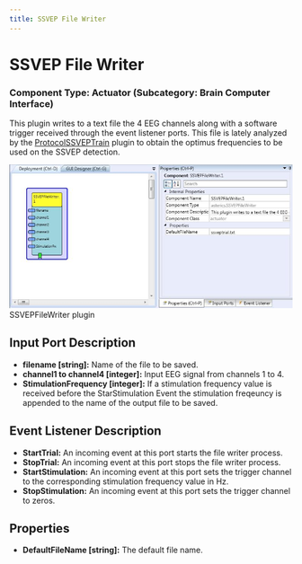 ```yaml
---
title: SSVEP File Writer
---
```


# SSVEP File Writer

### Component Type: Actuator (Subcategory: Brain Computer Interface)

This plugin writes to a text file the 4 EEG channels along with a software trigger received through the event listener ports. This file is lately analyzed by the [ProtocolSSVEPTrain](../processors/ProtocolSSVEPTrain.htm) plugin to obtain the optimus frequencies to be used on the SSVEP detection.

![Screenshot: SSVEPFileWriter plugin](./img/SSVEPFileWriter.jpg "Screenshot: SSVEPFileWriter plugin")  
SSVEPFileWriter plugin

## Input Port Description

- **filename \[string\]:** Name of the file to be saved.
- **channel1 to channel4 \[integer\]:** Input EEG signal from channels 1 to 4.
- **StimulationFrequency \[integer\]:** If a stimulation frequency value is received before the StarStimulation Event the stimulation freqeuncy is appended to the name of the output file to be saved.

## Event Listener Description

- **StartTrial:** An incoming event at this port starts the file writer process.
- **StopTrial:** An incoming event at this port stops the file writer process.
- **StartStimulation:** An incoming event at this port sets the trigger channel to the corresponding stimulation frequency value in Hz.
- **StopStimulation:** An incoming event at this port sets the trigger channel to zeros.

## Properties

- **DefaultFileName \[string\]:** The default file name.
